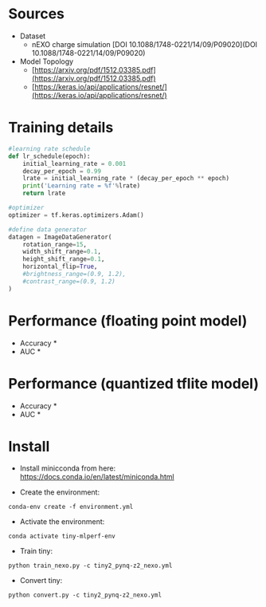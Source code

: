 # Sources
* Dataset
    * nEXO charge simulation [DOI 10.1088/1748-0221/14/09/P09020](DOI 10.1088/1748-0221/14/09/P09020)
* Model Topology
    * [https://arxiv.org/pdf/1512.03385.pdf](https://arxiv.org/pdf/1512.03385.pdf)
    * [https://keras.io/api/applications/resnet/](https://keras.io/api/applications/resnet/)
    
# Training details
``` python
#learning rate schedule
def lr_schedule(epoch):
    initial_learning_rate = 0.001
    decay_per_epoch = 0.99
    lrate = initial_learning_rate * (decay_per_epoch ** epoch)
    print('Learning rate = %f'%lrate)
    return lrate

#optimizer
optimizer = tf.keras.optimizers.Adam()

#define data generator
datagen = ImageDataGenerator(
    rotation_range=15,
    width_shift_range=0.1,
    height_shift_range=0.1,
    horizontal_flip=True,
    #brightness_range=(0.9, 1.2),
    #contrast_range=(0.9, 1.2)
)
```
    
# Performance (floating point model)
* Accuracy
    * 
* AUC
    *

# Performance (quantized tflite model)
* Accuracy
    * 
* AUC
    *

# Install 
* Install minicconda from here: https://docs.conda.io/en/latest/miniconda.html

* Create the environment:
```
conda-env create -f environment.yml
```

* Activate the environment:
``` 
conda activate tiny-mlperf-env
```


* Train tiny:
```
python train_nexo.py -c tiny2_pynq-z2_nexo.yml 
```

* Convert tiny:
```
python convert.py -c tiny2_pynq-z2_nexo.yml 
```
